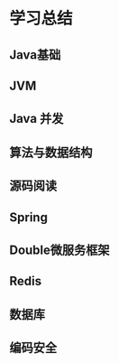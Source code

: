 # 学习总结
## Java基础
## JVM
## Java 并发
## 算法与数据结构
## 源码阅读
## Spring
## Double微服务框架
## Redis
## 数据库
## 编码安全

